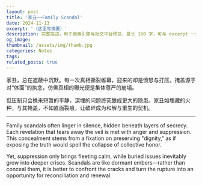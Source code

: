 ```yaml
---
layout: post
title: '家丑——Family Scandal'
date: 2024-11-13
excerpt: '（这里写摘要）'
description: 完整描述，用于搜索引擎与社交平台预览，最长 160 字，可与 excerpt 一致
og_image: 
thumbnail: /assets/img/thumb.jpg
categories: Notes
tags: 
related_posts: true
---
```


家丑，总在遮蔽中沉默。每一次真相撕裂帷幕，迎来的却是愤怒与打压。掩盖源于对“体面”的执念，仿佛真相的曝光便是集体尊严的崩塌。

但压制只会换来短暂的平静，深埋的问题终究酿成更大的隐患。家丑如埋藏的火种，与其掩盖，不如直面裂痕，让破碎成为和解与重生的契机。

---

Family scandals often linger in silence, hidden beneath layers of secrecy. Each revelation that tears away the veil is met with anger and suppression. This concealment stems from a fixation on preserving "dignity," as if exposing the truth would spell the collapse of collective honor.

Yet, suppression only brings fleeting calm, while buried issues inevitably grow into deeper crises. Scandals are like dormant embers—rather than conceal them, it is better to confront the cracks and turn the rupture into an opportunity for reconciliation and renewal.